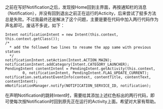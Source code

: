 之前在写好Notification之后，发现按Home回到主界面，再按通知栏的消息（Notification），并没有回到退出之前正在运行的Acticity，后来尝试了挺多方法总是失败。不过我最终还是解决了这个问题，主要是要在代码中加入两行代码作为声名即可。废话不多说，如下：
```  
Intent notificationIntent = new Intent(this.context, this.context.getClass());
/*
  * add the followed two lines to resume the app same with previous statues
  */
notificationIntent.setAction(Intent.ACTION_MAIN);
notificationIntent.addCategory(Intent.CATEGORY_LAUNCHER);
PendingIntent contentIntent = PendingIntent.getActivity(this.context,
		0, notificationIntent, PendingIntent.FLAG_UPDATE_CURRENT);
notification.setLatestEventInfo(context, contentTitle, contentText, contentIntent);
mNotificationManager.notify(NOTIFICATION_SERVICE_ID, notification);
```
在声明Notification的跳转Intent时，需要给其添加上述红色标出的两行代码，即可使每次按Notification时回到原先正在运行的Activity上面。希望对大家有帮助。